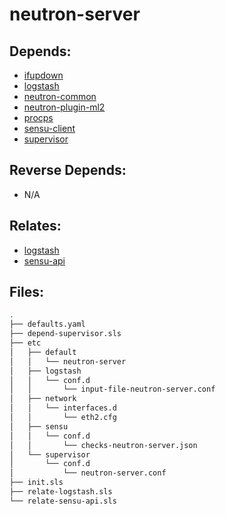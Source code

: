 # neutron-server

## Depends:

  -  [ifupdown](/salt/ifupdown)
  -  [logstash](/salt/logstash)
  -  [neutron-common](/salt/neutron-common)
  -  [neutron-plugin-ml2](/salt/neutron-plugin-ml2)
  -  [procps](/salt/procps)
  -  [sensu-client](/salt/sensu-client)
  -  [supervisor](/salt/supervisor)

## Reverse Depends:

  -  N/A

## Relates:

  -  [logstash](/salt/logstash)
  -  [sensu-api](/salt/sensu-api)

## Files:

```bash
.
├── defaults.yaml
├── depend-supervisor.sls
├── etc
│   ├── default
│   │   └── neutron-server
│   ├── logstash
│   │   └── conf.d
│   │       └── input-file-neutron-server.conf
│   ├── network
│   │   └── interfaces.d
│   │       └── eth2.cfg
│   ├── sensu
│   │   └── conf.d
│   │       └── checks-neutron-server.json
│   └── supervisor
│       └── conf.d
│           └── neutron-server.conf
├── init.sls
├── relate-logstash.sls
└── relate-sensu-api.sls
```
